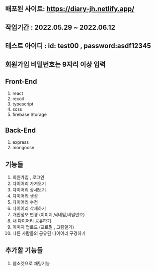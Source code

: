 ## 배포된 사이트: https://diary-jh.netlify.app/

## 작업기간 : 2022.05.29 ~ 2022.06.12

## 테스트 아이디 : id: test00 , password:asdf12345

## 회원가입 비밀번호는 9자리 이상 입력

## Front-End
1. react
2. recoil
3. typescript
4. scss
5. firebase Storage

## Back-End
1. express
2. mongoose

## 기능들
1. 회원가입 , 로그인
2. 다이어리 가져오기
3. 다이어리 상세보기
4. 다이어리 생성
5. 다이어리 수정
6. 다이어리 삭제하기
7. 개인정보 변경 (이미지,닉네임,비밀번호)
8. 내 다이어리 공유하기
9. 이미지 업로드 (프로필 , 그림일기)
10. 다른 사람들의 공유된 다이어리 구경하기

## 추가할 기능들
1. 웹소켓으로 채팅기능
